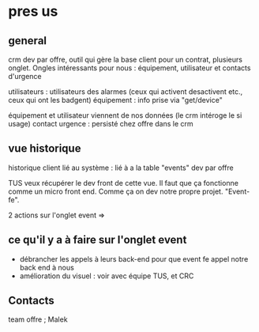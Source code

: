 # pres us

## general

crm dev par offre, outil qui gère la base client
pour un contrat, plusieurs onglet.
Ongles intéressants pour nous : équipement, utilisateur et contacts d'urgence

utilisateurs : utilisateurs des alarmes (ceux qui activent desactivent etc., ceux qui ont les badgent)
équipement : info prise via "get/device"

équipement et utilisateur viennent de nos données (le crm intéroge le si usage)
contact urgence : persisté chez offre dans le crm

## vue historique

historique client lié au système : lié à a la table "events"
dev par offre

TUS veux récupérer le dev front de cette vue.
Il faut que ça fonctionne comme un micro front end.
Comme ça on dev notre propre projet.
"Event-fe".

2 actions sur l'onglet event =>

## ce qu'il y a à faire sur l'onglet event

- débrancher les appels à leurs back-end pour que event fe appel notre back end à nous
- amélioration du visuel : voir avec équipe TUS, et CRC

## Contacts

team offre ; Malek
